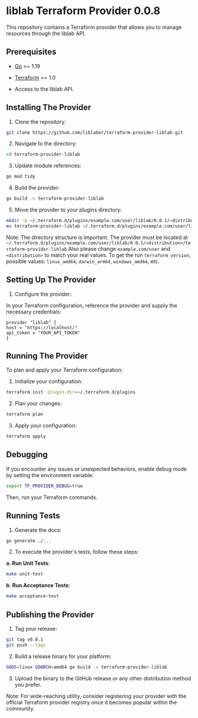 # liblab Terraform Provider 0.0.8

This repository contains a Terraform provider that allows you to manage resources through the liblab API.

## Prerequisites

- [Go](https://golang.org/doc/install) >= 1.19

- [Terraform](https://www.terraform.io/downloads.html) >= 1.0

- Access to the liblab API.

## Installing The Provider

1. Clone the repository:

```bash
git clone https://github.com/liblaber/terraform-provider-liblab.git
```

2. Navigate to the directory:

```bash
cd terraform-provider-liblab
```

3. Update module references:

```bash
go mod tidy
```

4. Build the provider:

```bash
go build -o terraform-provider-liblab
```

5. Move the provider to your plugins directory:

```bash
mkdir -p ~/.terraform.d/plugins/example.com/user/liblab/0.0.1/<distribution>
mv terraform-provider-liblab ~/.terraform.d/plugins/example.com/user/liblab/0.0.1/<distribution>
```

Note: The directory structure is important. The provider must be located at `~/.terraform.d/plugins/example.com/user/liblab/0.0.1/<distribution>/terraform-provider-liblab`
Also please change `example.com/user` and `<distribution>` to match your real values.
To get the <distribution> run `terraform version`, possible values: `linux_amd64`, `darwin_arm64`, `windows_amd64`, etc.

## Setting Up The Provider

1. Configure the provider:

In your Terraform configuration, reference the provider and supply the necessary credentials:

```hcl
provider "liblab" {
host = "https://localhost/"
api_token = "YOUR_API_TOKEN"
}
```

## Running The Provider

To plan and apply your Terraform configuration:

1. Initialize your configuration:

```bash
terraform init -plugin-dir=~/.terraform.d/plugins
```

2. Plan your changes:

```bash
terraform plan
```

3. Apply your configuration:

```bash
terraform apply
```

## Debugging

If you encounter any issues or unexpected behaviors, enable debug mode by setting the environment variable:

```bash
export TF_PROVIDER_DEBUG=true
```

Then, run your Terraform commands.

## Running Tests

1. Generate the docs:

```bash
go generate ./...
```

2. To execute the provider's tests, follow these steps:

**a. Run Unit Tests**:

```bash
make unit-test
```

**b. Run Acceptance Tests**:

```bash
make acceptance-test
```

## Publishing the Provider

1. Tag your release:

```bash
git tag v0.0.1
git push --tags
```

2. Build a release binary for your platform:

```bash
GOOS=linux GOARCH=amd64 go build -o terraform-provider-liblab
```

3. Upload the binary to the GitHub release or any other distribution method you prefer.

Note: For wide-reaching utility, consider registering your provider with the official Terraform provider registry once
it becomes popular within the community.

<!-- Generated by LIBLAB | https://liblab.com -->
